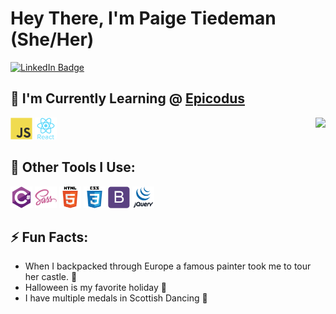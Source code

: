

            
<h1> Hey There, I'm Paige Tiedeman (She/Her) </h1>
  
<a href="https://www.linkedin.com/in/paige-tiedeman/"><img src="https://img.shields.io/badge/-@paigetiedeman-0077B5?style=for-the-badge&amp;labelColor=0077B5&amp;logo=LinkedIn&amp;link=https://www.linkedin.com/in/paige-tiedeman/" alt="LinkedIn Badge"></a>
  

## 🌱 I'm Currently Learning @ <a href="https://www.epicodus.com/">Epicodus</a>
<a href="https://github.com/anuraghazra/github-readme-stats" align="right">
  <img src="https://github-readme-stats.vercel.app/api?username=paigetiedeman&show_icons=true&hide=stars&theme=dracula" align="right"/>
</a>
<p>
<img src="https://raw.githubusercontent.com/devicons/devicon/master/icons/javascript/javascript-original.svg" alt="javascript" width="35" height="35" />
<img src="https://raw.githubusercontent.com/devicons/devicon/master/icons/react/react-original-wordmark.svg" alt="react" width="35" height="35" />
</p>


## 🚀 Other Tools I Use:
<p>
<img src="https://raw.githubusercontent.com/devicons/devicon/master/icons/csharp/csharp-original.svg" alt="csharp" width="35" height="35" />
<img src="https://raw.githubusercontent.com/devicons/devicon/master/icons/sass/sass-original.svg" alt="csharp" width="35" height="35" />
<img src="https://raw.githubusercontent.com/devicons/devicon/master/icons/html5/html5-original-wordmark.svg" alt="html5" width="35" eight="35" />
<img src="https://raw.githubusercontent.com/devicons/devicon/master/icons/css3/css3-original-wordmark.svg" alt="css3" width="35" height="35" />
<img src="https://raw.githubusercontent.com/devicons/devicon/master/icons/bootstrap/bootstrap-plain.svg" alt="bootstrap" width="35" height="35" />
<img src="https://raw.githubusercontent.com/devicons/devicon/master/icons/jquery/jquery-original-wordmark.svg" alt="jquery" width="35" height="35" />
</p>

## ⚡ Fun Facts: 
  * When I backpacked through Europe a famous painter took me to tour her castle. 🏰
  * Halloween is my favorite holiday 🎃
  * I have multiple medals in Scottish Dancing 🏴󠁧󠁢󠁳󠁣󠁴󠁿

##


<!-- <a href="https://github.com/anuraghazra/github-readme-stats">
  <img src="https://github-readme-stats.vercel.app/api/top-langs/?username=paigetiedeman&layout=compact"/>
</a> -->

